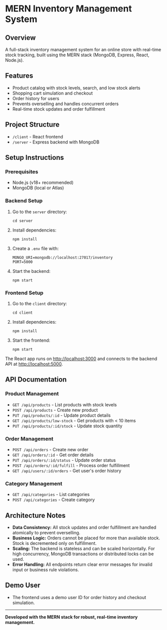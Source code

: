 # MERN Inventory Management System

## Overview
A full-stack inventory management system for an online store with real-time stock tracking, built using the MERN stack (MongoDB, Express, React, Node.js).

## Features
- Product catalog with stock levels, search, and low stock alerts
- Shopping cart simulation and checkout
- Order history for users
- Prevents overselling and handles concurrent orders
- Real-time stock updates and order fulfillment

## Project Structure
- `/client` - React frontend
- `/server` - Express backend with MongoDB

## Setup Instructions

### Prerequisites
- Node.js (v18+ recommended)
- MongoDB (local or Atlas)

### Backend Setup
1. Go to the `server` directory:
   ```
   cd server
   ```
2. Install dependencies:
   ```
   npm install
   ```
3. Create a `.env` file with:
   ```
   MONGO_URI=mongodb://localhost:27017/inventory
   PORT=5000
   ```
4. Start the backend:
   ```
   npm start
   ```

### Frontend Setup
1. Go to the `client` directory:
   ```
   cd client
   ```
2. Install dependencies:
   ```
   npm install
   ```
3. Start the frontend:
   ```
   npm start
   ```

The React app runs on [http://localhost:3000](http://localhost:3000) and connects to the backend API at [http://localhost:5000](http://localhost:5000).

## API Documentation

### Product Management
- `GET /api/products` - List products with stock levels
- `POST /api/products` - Create new product
- `PUT /api/products/:id` - Update product details
- `GET /api/products/low-stock` - Get products with < 10 items
- `PUT /api/products/:id/stock` - Update stock quantity

### Order Management
- `POST /api/orders` - Create new order
- `GET /api/orders/:id` - Get order details
- `PUT /api/orders/:id/status` - Update order status
- `POST /api/orders/:id/fulfill` - Process order fulfillment
- `GET /api/users/:id/orders` - Get user's order history

### Category Management
- `GET /api/categories` - List categories
- `POST /api/categories` - Create category

## Architecture Notes
- **Data Consistency:** All stock updates and order fulfillment are handled atomically to prevent overselling.
- **Business Logic:** Orders cannot be placed for more than available stock. Stock is decremented only on fulfillment.
- **Scaling:** The backend is stateless and can be scaled horizontally. For high concurrency, MongoDB transactions or distributed locks can be used.
- **Error Handling:** All endpoints return clear error messages for invalid input or business rule violations.

## Demo User
- The frontend uses a demo user ID for order history and checkout simulation.

---

**Developed with the MERN stack for robust, real-time inventory management.**
